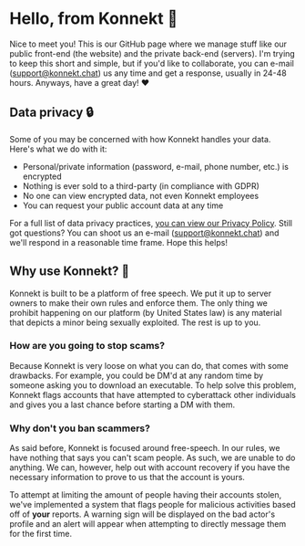# Hello, from Konnekt 👋
Nice to meet you! This is our GitHub page where we manage stuff like our public front-end (the website) and the private back-end (servers). I'm trying to keep this short and simple, but if you'd like to collaborate, you can e-mail (support@konnekt.chat) us any time and get a response, usually in 24-48 hours. Anyways, have a great day! ❤

## Data privacy 🔒
Some of you may be concerned with how Konnekt handles your data. Here's what we do with it:
- Personal/private information (password, e-mail, phone number, etc.) is encrypted
- Nothing is ever sold to a third-party (in compliance with GDPR)
- No one can view encrypted data, not even Konnekt employees
- You can request your public account data at any time

For a full list of data privacy practices, [you can view our Privacy Policy](https://konnekt.chat/privacy). Still got questions? You can shoot us an e-mail (support@konnekt.chat) and we'll respond in a reasonable time frame. Hope this helps!

## Why use Konnekt? 🤔
Konnekt is built to be a platform of free speech. We put it up to server owners to make their own rules and enforce them. The only thing we prohibit happening on our platform (by United States law) is any material that depicts a minor being sexually exploited. The rest is up to you.

### How are you going to stop scams?
Because Konnekt is very loose on what you can do, that comes with some drawbacks. For example, you could be DM'd at any random time by someone asking you to download an executable. To help solve this problem, Konnekt flags accounts that have attempted to cyberattack other individuals and gives you a last chance before starting a DM with them.

### Why don't you ban scammers?
As said before, Konnekt is focused around free-speech. In our rules, we have nothing that says you can't scam people. As such, we are unable to do anything. We can, however, help out with account recovery if you have the necessary information to prove to us that the account is yours.

To attempt at limiting the amount of people having their accounts stolen, we've implemented a system that flags people for malicious activities based off of **your** reports. A warning sign will be displayed on the bad actor's profile and an alert will appear when attempting to directly message them for the first time.
